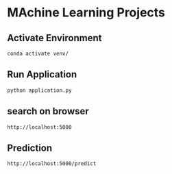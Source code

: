 # MAchine Learning Projects


## Activate Environment
```
conda activate venv/
```

## Run Application
```
python application.py
```

## search on browser
```
http://localhost:5000
```

## Prediction
```
http://localhost:5000/predict
```
